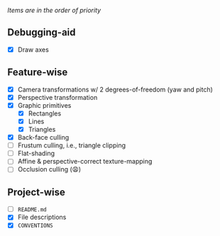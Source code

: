 *Items are in the order of priority*

## Debugging-aid

- [x] Draw axes

## Feature-wise

- [x] Camera transformations w/ 2 degrees-of-freedom (yaw and pitch)
- [x] Perspective transformation
- [x] Graphic primitives
    - [x] Rectangles
    - [x] Lines
    - [x] Triangles
- [x] Back-face culling
- [ ] Frustum culling, i.e., triangle clipping
- [ ] Flat-shading
- [ ] Affine & perspective-correct texture-mapping
- [ ] Occlusion culling (😩)

## Project-wise

- [ ] `README.md`
- [x] File descriptions
- [x] `CONVENTIONS`
